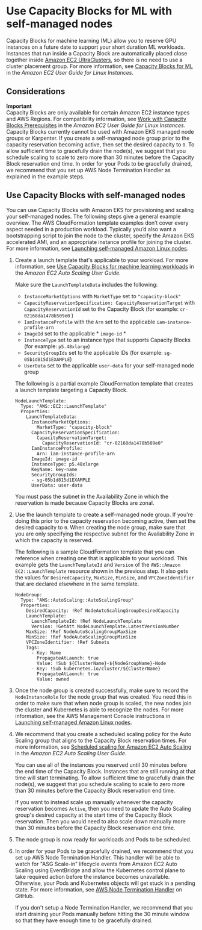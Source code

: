 # Use Capacity Blocks for ML with self\-managed nodes<a name="capacity-blocks"></a>

Capacity Blocks for machine learning \(ML\) allow you to reserve GPU instances on a future date to support your short duration ML workloads\. Instances that run inside a Capacity Block are automatically placed close together inside [Amazon EC2 UltraClusters](https://aws.amazon.com/ec2/ultraclusters/), so there is no need to use a cluster placement group\. For more information, see [Capacity Blocks for ML](https://docs.aws.amazon.com/AWSEC2/latest/UserGuide/ec2-capacity-blocks.html) in the *Amazon EC2 User Guide for Linux Instances*\.

## Considerations<a name="capacity-blocks-considerations"></a>

**Important**  
Capacity Blocks are only available for certain Amazon EC2 instance types and AWS Regions\. For compatibility information, see [Work with Capacity Blocks Prerequisites](https://docs.aws.amazon.com/AWSEC2/latest/UserGuide/capacity-blocks-using.html#capacity-blocks-prerequisites) in the *Amazon EC2 User Guide for Linux Instances*\.
Capacity Blocks currently cannot be used with Amazon EKS managed node groups or Karpenter\.
If you create a self\-managed node group prior to the capacity reservation becoming active, then set the desired capacity to `0`\. 
To allow sufficient time to gracefully drain the node\(s\), we suggest that you schedule scaling to scale to zero more than 30 minutes before the Capacity Block reservation end time\.
In order for your Pods to be gracefully drained, we recommend that you set up AWS Node Termination Handler as explained in the example steps\.

## Use Capacity Blocks with self\-managed nodes<a name="capacity-blocks-procedure"></a>

You can use Capacity Blocks with Amazon EKS for provisioning and scaling your self\-managed nodes\. The following steps give a general example overview\. The AWS CloudFormation template examples don’t cover every aspect needed in a production workload\. Typically you’d also want a bootstrapping script to join the node to the cluster, specify the Amazon EKS accelerated AMI, and an appropriate instance profile for joining the cluster\. For more information, see [Launching self\-managed Amazon Linux nodes](launch-workers.md)\.

1. Create a launch template that's applicable to your workload\. For more information, see [Use Capacity Blocks for machine learning workloads](https://docs.aws.amazon.com/autoscaling/ec2/userguide/launch-template-capacity-blocks.html) in the *Amazon EC2 Auto Scaling User Guide*\.

   Make sure the `LaunchTemplateData` includes the following:
   + `InstanceMarketOptions` with `MarketType` set to `"capacity-block"` 
   + `CapacityReservationSpecification: CapacityReservationTarget` with `CapacityReservationId` set to the Capacity Block \(for example: `cr-02168da1478b509e0` \)
   + `IamInstanceProfile` with the `Arn` set to the applicable `iam-instance-profile-arn`
   + `ImageId` set to the applicable * `image-id` *
   + `InstanceType` set to an instance type that supports Capacity Blocks \(for example: `p5.48xlarge`\)
   + `SecurityGroupIds` set to the applicable IDs \(for example: `sg-05b1d815d1EXAMPLE`\)
   + `UserData` set to the applicable `user-data` for your self\-managed node group

   The following is a partial example CloudFormation template that creates a launch template targeting a Capacity Block\.

   ```
   NodeLaunchTemplate:
     Type: "AWS::EC2::LaunchTemplate"
     Properties:
       LaunchTemplateData:
         InstanceMarketOptions:
           MarketType: "capacity-block"
         CapacityReservationSpecification:
           CapacityReservationTarget:
             CapacityReservationId: "cr-02168da1478b509e0"
         IamInstanceProfile:
           Arn: iam-instance-profile-arn
         ImageId: image-id
         InstanceType: p5.48xlarge
         KeyName: key-name
         SecurityGroupIds:
         - sg-05b1d815d1EXAMPLE
         UserData: user-data
   ```

   You must pass the subnet in the Availability Zone in which the reservation is made because Capacity Blocks are zonal\.

1. Use the launch template to create a self\-managed node group\. If you're doing this prior to the capacity reservation becoming active, then set the desired capacity to `0`\. When creating the node group, make sure that you are only specifying the respective subnet for the Availability Zone in which the capacity is reserved\.

   The following is a sample CloudFormation template that you can reference when creating one that is applicable to your workload\. This example gets the `LaunchTemplateId` and `Version` of the `AWS::Amazon EC2::LaunchTemplate` resource shown in the previous step\. It also gets the values for `DesiredCapacity`, `MaxSize`, `MinSize`, and `VPCZoneIdentifier` that are declared elsewhere in the same template\.

   ```
   NodeGroup:
     Type: "AWS::AutoScaling::AutoScalingGroup"
     Properties:
       DesiredCapacity: !Ref NodeAutoScalingGroupDesiredCapacity
       LaunchTemplate:
         LaunchTemplateId: !Ref NodeLaunchTemplate
         Version: !GetAtt NodeLaunchTemplate.LatestVersionNumber
       MaxSize: !Ref NodeAutoScalingGroupMaxSize
       MinSize: !Ref NodeAutoScalingGroupMinSize
       VPCZoneIdentifier: !Ref Subnets
       Tags:
         - Key: Name
           PropagateAtLaunch: true
           Value: !Sub ${ClusterName}-${NodeGroupName}-Node
         - Key: !Sub kubernetes.io/cluster/${ClusterName}
           PropagateAtLaunch: true
           Value: owned
   ```

1. Once the node group is created successfully, make sure to record the `NodeInstanceRole` for the node group that was created\. You need this in order to make sure that when node group is scaled, the new nodes join the cluster and Kubernetes is able to recognize the nodes\. For more information, see the AWS Management Console instructions in [Launching self\-managed Amazon Linux nodes](launch-workers.md)\.

1. We recommend that you create a scheduled scaling policy for the Auto Scaling group that aligns to the Capacity Block reservation times\. For more information, see [Scheduled scaling for Amazon EC2 Auto Scaling](https://docs.aws.amazon.com/autoscaling/ec2/userguide/ec2-auto-scaling-scheduled-scaling.html) in the *Amazon EC2 Auto Scaling User Guide*\.

   You can use all of the instances you reserved until 30 minutes before the end time of the Capacity Block\. Instances that are still running at that time will start terminating\. To allow sufficient time to gracefully drain the node\(s\), we suggest that you schedule scaling to scale to zero more than 30 minutes before the Capacity Block reservation end time\.

   If you want to instead scale up manually whenever the capacity reservation becomes `Active`, then you need to update the Auto Scaling group's desired capacity at the start time of the Capacity Block reservation\. Then you would need to also scale down manually more than 30 minutes before the Capacity Block reservation end time\.

1. The node group is now ready for workloads and Pods to be scheduled\.

1. In order for your Pods to be gracefully drained, we recommend that you set up AWS Node Termination Handler\. This handler will be able to watch for "ASG Scale\-in" lifecycle events from Amazon EC2 Auto Scaling using EventBridge and allow the Kubernetes control plane to take required action before the instance becomes unavailable\. Otherwise, your Pods and Kubernetes objects will get stuck in a pending state\. For more information, see [AWS Node Termination Handler](https://github.com/aws/aws-node-termination-handler) on GitHub\.

   If you don't setup a Node Termination Handler, we recommend that you start draining your Pods manually before hitting the 30 minute window so that they have enough time to be gracefully drained\.